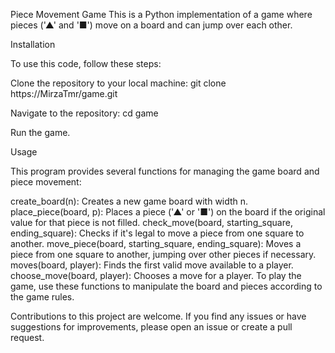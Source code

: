 Piece Movement Game
This is a Python implementation of a game where pieces ('▲' and '■') move on a board and can jump over each other.

Installation

To use this code, follow these steps:

Clone the repository to your local machine: 
git clone https://MirzaTmr/game.git

Navigate to the repository:
cd game

Run the game.

Usage

This program provides several functions for managing the game board and piece movement:

create_board(n): Creates a new game board with width n.
place_piece(board, p): Places a piece ('▲' or '■') on the board if the original value for that piece is not filled.
check_move(board, starting_square, ending_square): Checks if it's legal to move a piece from one square to another.
move_piece(board, starting_square, ending_square): Moves a piece from one square to another, jumping over other pieces if necessary.
moves(board, player): Finds the first valid move available to a player.
choose_move(board, player): Chooses a move for a player.
To play the game, use these functions to manipulate the board and pieces according to the game rules.

Contributions to this project are welcome. If you find any issues or have suggestions for improvements, please open an issue or create a pull request.

